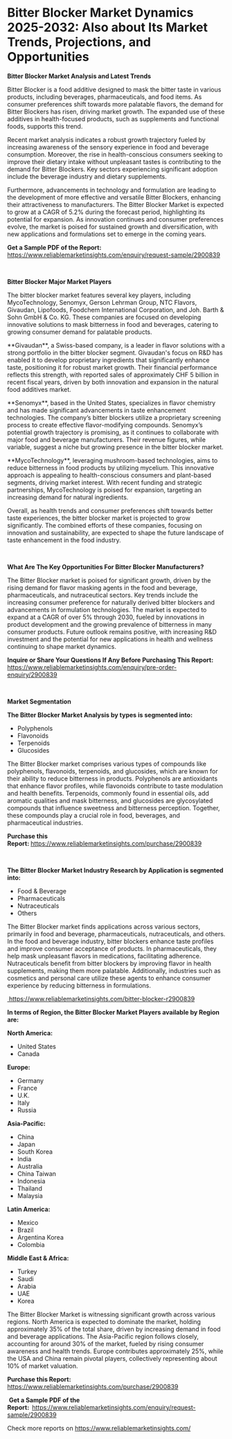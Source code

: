 <p><h1>Bitter Blocker Market Dynamics 2025-2032: Also about Its Market Trends, Projections, and Opportunities</h1></p><p><strong>Bitter Blocker Market Analysis and Latest Trends</strong></p>
<p><p>Bitter Blocker is a food additive designed to mask the bitter taste in various products, including beverages, pharmaceuticals, and food items. As consumer preferences shift towards more palatable flavors, the demand for Bitter Blockers has risen, driving market growth. The expanded use of these additives in health-focused products, such as supplements and functional foods, supports this trend.</p><p>Recent market analysis indicates a robust growth trajectory fueled by increasing awareness of the sensory experience in food and beverage consumption. Moreover, the rise in health-conscious consumers seeking to improve their dietary intake without unpleasant tastes is contributing to the demand for Bitter Blockers. Key sectors experiencing significant adoption include the beverage industry and dietary supplements.</p><p>Furthermore, advancements in technology and formulation are leading to the development of more effective and versatile Bitter Blockers, enhancing their attractiveness to manufacturers. The Bitter Blocker Market is expected to grow at a CAGR of 5.2% during the forecast period, highlighting its potential for expansion. As innovation continues and consumer preferences evolve, the market is poised for sustained growth and diversification, with new applications and formulations set to emerge in the coming years.</p></p>
<p><strong>Get a Sample PDF of the Report:&nbsp;</strong> <a href="https://www.reliablemarketinsights.com/enquiry/request-sample/2900839?utm_campaign=3270&utm_medium=2&utm_source=Github&utm_content=ia&utm_term=16032025&utm_id=bitter-blocker">https://www.reliablemarketinsights.com/enquiry/request-sample/2900839</a></p>
<p>&nbsp;</p>
<p><strong>Bitter Blocker Major Market Players</strong></p>
<p><p>The bitter blocker market features several key players, including MycoTechnology, Senomyx, Gerson Lehrman Group, NTC Flavors, Givaudan, Lipofoods, Foodchem International Corporation, and Joh. Barth & Sohn GmbH & Co. KG. These companies are focused on developing innovative solutions to mask bitterness in food and beverages, catering to growing consumer demand for palatable products.</p><p>**Givaudan**, a Swiss-based company, is a leader in flavor solutions with a strong portfolio in the bitter blocker segment. Givaudan's focus on R&D has enabled it to develop proprietary ingredients that significantly enhance taste, positioning it for robust market growth. Their financial performance reflects this strength, with reported sales of approximately CHF 5 billion in recent fiscal years, driven by both innovation and expansion in the natural food additives market.</p><p>**Senomyx**, based in the United States, specializes in flavor chemistry and has made significant advancements in taste enhancement technologies. The company’s bitter blockers utilize a proprietary screening process to create effective flavor-modifying compounds. Senomyx’s potential growth trajectory is promising, as it continues to collaborate with major food and beverage manufacturers. Their revenue figures, while variable, suggest a niche but growing presence in the bitter blocker market.</p><p>**MycoTechnology**, leveraging mushroom-based technologies, aims to reduce bitterness in food products by utilizing mycelium. This innovative approach is appealing to health-conscious consumers and plant-based segments, driving market interest. With recent funding and strategic partnerships, MycoTechnology is poised for expansion, targeting an increasing demand for natural ingredients.</p><p>Overall, as health trends and consumer preferences shift towards better taste experiences, the bitter blocker market is projected to grow significantly. The combined efforts of these companies, focusing on innovation and sustainability, are expected to shape the future landscape of taste enhancement in the food industry.</p></p>
<p>&nbsp;</p>
<p><strong>What Are The Key Opportunities For Bitter Blocker Manufacturers?</strong></p>
<p><p>The Bitter Blocker market is poised for significant growth, driven by the rising demand for flavor masking agents in the food and beverage, pharmaceuticals, and nutraceutical sectors. Key trends include the increasing consumer preference for naturally derived bitter blockers and advancements in formulation technologies. The market is expected to expand at a CAGR of over 5% through 2030, fueled by innovations in product development and the growing prevalence of bitterness in many consumer products. Future outlook remains positive, with increasing R&D investment and the potential for new applications in health and wellness continuing to shape market dynamics.</p></p>
<p><strong>Inquire or Share Your Questions If Any Before Purchasing This Report:</strong> <a href="https://www.reliablemarketinsights.com/enquiry/pre-order-enquiry/2900839?utm_campaign=3270&utm_medium=2&utm_source=Github&utm_content=ia&utm_term=16032025&utm_id=bitter-blocker">https://www.reliablemarketinsights.com/enquiry/pre-order-enquiry/2900839</a></p>
<p>&nbsp;</p>
<p><strong>Market Segmentation</strong></p>
<p><strong>The Bitter Blocker Market Analysis by types is segmented into:</strong></p>
<p><ul><li>Polyphenols</li><li>Flavonoids</li><li>Terpenoids</li><li>Glucosides</li></ul></p>
<p><p>The Bitter Blocker market comprises various types of compounds like polyphenols, flavonoids, terpenoids, and glucosides, which are known for their ability to reduce bitterness in products. Polyphenols are antioxidants that enhance flavor profiles, while flavonoids contribute to taste modulation and health benefits. Terpenoids, commonly found in essential oils, add aromatic qualities and mask bitterness, and glucosides are glycosylated compounds that influence sweetness and bitterness perception. Together, these compounds play a crucial role in food, beverages, and pharmaceutical industries.</p></p>
<p><strong>Purchase this Report:&nbsp;</strong><a href="https://www.reliablemarketinsights.com/purchase/2900839?utm_campaign=3270&utm_medium=2&utm_source=Github&utm_content=ia&utm_term=16032025&utm_id=bitter-blocker">https://www.reliablemarketinsights.com/purchase/2900839</a></p>
<p>&nbsp;</p>
<p><strong>The Bitter Blocker Market Industry Research by Application is segmented into:</strong></p>
<p><ul><li>Food & Beverage</li><li>Pharmaceuticals</li><li>Nutraceuticals</li><li>Others</li></ul></p>
<p><p>The Bitter Blocker market finds applications across various sectors, primarily in food and beverage, pharmaceuticals, nutraceuticals, and others. In the food and beverage industry, bitter blockers enhance taste profiles and improve consumer acceptance of products. In pharmaceuticals, they help mask unpleasant flavors in medications, facilitating adherence. Nutraceuticals benefit from bitter blockers by improving flavor in health supplements, making them more palatable. Additionally, industries such as cosmetics and personal care utilize these agents to enhance consumer experience by reducing bitterness in formulations.</p></p>
<p><a href="https://www.reliablemarketinsights.com/bitter-blocker-r2900839?utm_campaign=3270&utm_medium=2&utm_source=Github&utm_content=ia&utm_term=16032025&utm_id=bitter-blocker">&nbsp;https://www.reliablemarketinsights.com/bitter-blocker-r2900839</a></p>
<p><strong>In terms of Region, the Bitter Blocker Market Players available by Region are:</strong></p>
<p>
    <p> <strong> North America: </strong>
        <ul>
            <li>United States</li>
            <li>Canada</li>
        </ul>
        </p> 
    <p> <strong> Europe: </strong>
        <ul>
            <li>Germany</li>
            <li>France</li>
            <li>U.K.</li>
            <li>Italy</li>
            <li>Russia</li>
        </ul>
        </p> 
    <p> <strong> Asia-Pacific: </strong>
        <ul>
            <li>China</li>
            <li>Japan</li>
            <li>South Korea</li>
            <li>India</li>
            <li>Australia</li>
            <li>China Taiwan</li>
            <li>Indonesia</li>
            <li>Thailand</li>
            <li>Malaysia</li>
        </ul>
        </p> 
    <p> <strong> Latin America: </strong>
        <ul>
            <li>Mexico</li>
            <li>Brazil</li>
            <li>Argentina Korea</li>
            <li>Colombia</li>
        </ul>
        </p> 
    <p> <strong> Middle East & Africa: </strong>
        <ul>
            <li>Turkey</li>
            <li>Saudi</li>
            <li>Arabia</li>
            <li>UAE</li>
            <li>Korea</li>
        </ul>
    </p>
    </p>
<p><p>The Bitter Blocker Market is witnessing significant growth across various regions. North America is expected to dominate the market, holding approximately 35% of the total share, driven by increasing demand in food and beverage applications. The Asia-Pacific region follows closely, accounting for around 30% of the market, fueled by rising consumer awareness and health trends. Europe contributes approximately 25%, while the USA and China remain pivotal players, collectively representing about 10% of market valuation.</p></p>
<p><strong>Purchase this Report: </strong><a href="https://www.reliablemarketinsights.com/purchase/2900839?utm_campaign=3270&utm_medium=2&utm_source=Github&utm_content=ia&utm_term=16032025&utm_id=bitter-blocker">https://www.reliablemarketinsights.com/purchase/2900839</a></p>
<p>&nbsp;<strong>Get a Sample PDF of the Report:&nbsp;&nbsp;</strong><a href="https://www.reliablemarketinsights.com/enquiry/request-sample/2900839?utm_campaign=3270&utm_medium=2&utm_source=Github&utm_content=ia&utm_term=16032025&utm_id=bitter-blocker">https://www.reliablemarketinsights.com/enquiry/request-sample/2900839</a></p>
<p><strong></strong></p>
<p>Check more reports on <a href="https://www.reliablemarketinsights.com/?utm_campaign=3270&utm_medium=2&utm_source=Github&utm_content=ia&utm_term=16032025&utm_id=bitter-blocker">https://www.reliablemarketinsights.com/</a></p>